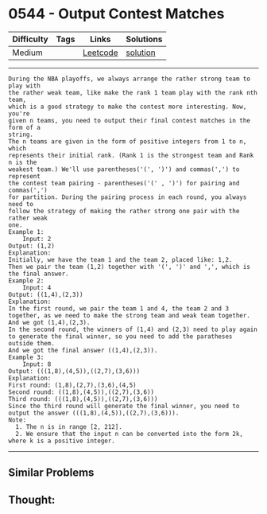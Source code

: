 # 0544 - Output Contest Matches

Difficulty  | Tags | Links | Solutions
----------- | ---- | ----- | -----
Medium |  | [Leetcode](https://leetcode.com/problems/output-contest-matches) | [solution](https://leetcode.com/problems/output-contest-matches/solution/)


-----------

```
During the NBA playoffs, we always arrange the rather strong team to play with
the rather weak team, like make the rank 1 team play with the rank nth team,
which is a good strategy to make the contest more interesting. Now, you're
given n teams, you need to output their final contest matches in the form of a
string.
The n teams are given in the form of positive integers from 1 to n, which
represents their initial rank. (Rank 1 is the strongest team and Rank n is the
weakest team.) We'll use parentheses('(', ')') and commas(',') to represent
the contest team pairing - parentheses('(' , ')') for pairing and commas(',')
for partition. During the pairing process in each round, you always need to
follow the strategy of making the rather strong one pair with the rather weak
one.
Example 1:
    Input: 2
Output: (1,2)
Explanation: 
Initially, we have the team 1 and the team 2, placed like: 1,2.
Then we pair the team (1,2) together with '(', ')' and ',', which is the final answer.
Example 2:
    Input: 4
Output: ((1,4),(2,3))
Explanation: 
In the first round, we pair the team 1 and 4, the team 2 and 3 together, as we need to make the strong team and weak team together.
And we got (1,4),(2,3).
In the second round, the winners of (1,4) and (2,3) need to play again to generate the final winner, so you need to add the paratheses outside them.
And we got the final answer ((1,4),(2,3)).
Example 3:
    Input: 8
Output: (((1,8),(4,5)),((2,7),(3,6)))
Explanation: 
First round: (1,8),(2,7),(3,6),(4,5)
Second round: ((1,8),(4,5)),((2,7),(3,6))
Third round: (((1,8),(4,5)),((2,7),(3,6)))
Since the third round will generate the final winner, you need to output the answer (((1,8),(4,5)),((2,7),(3,6))).
Note:
  1. The n is in range [2, 212].
  2. We ensure that the input n can be converted into the form 2k, where k is a positive integer.
```

-----------


## Similar Problems




## Thought:
